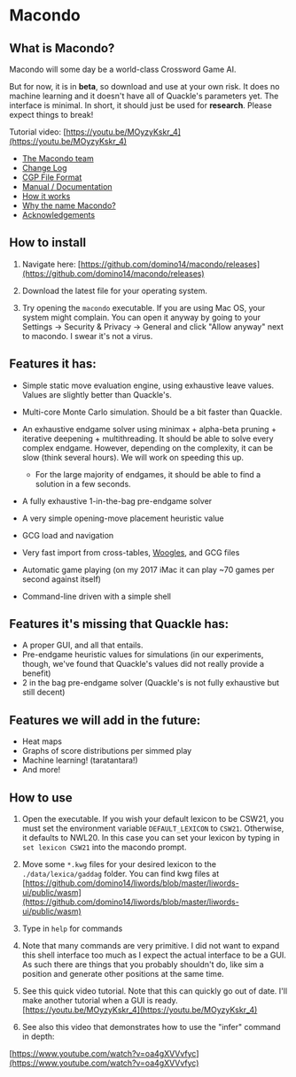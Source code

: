 # Macondo

## What is Macondo?

Macondo will some day be a world-class Crossword Game AI.

But for now, it is in **beta**, so download and use at your own risk. It does no machine learning and it doesn't have all of Quackle's parameters yet. The interface is minimal. In short, it should just be used for **research**. Please expect things to break!

Tutorial video: [https://youtu.be/MOyzyKskr_4](https://youtu.be/MOyzyKskr_4)

- [The Macondo team](/macondo/team.html)
- [Change Log](/macondo/changelog.html)
- [CGP File Format](https://github.com/domino14/macondo/tree/master/cgp#readme)
- [Manual / Documentation](/macondo/manual)
- [How it works](/macondo/howitworks.html)
- [Why the name Macondo?](/macondo/name.html)
- [Acknowledgements](/macondo/acknowledgements.html)

## How to install

1. Navigate here: [https://github.com/domino14/macondo/releases](https://github.com/domino14/macondo/releases)

2. Download the latest file for your operating system.

3. Try opening the `macondo` executable. If you are using Mac OS, your system might complain. You can open it anyway by going to your Settings -> Security & Privacy -> General and click "Allow anyway" next to macondo. I swear it's not a virus.

## Features it has:

- Simple static move evaluation engine, using exhaustive leave values. Values
  are slightly better than Quackle's.
- Multi-core Monte Carlo simulation. Should be a bit faster than Quackle.
- An exhaustive endgame solver using minimax + alpha-beta pruning + iterative deepening + multithreading. It should be able to solve every complex endgame. However, depending on the complexity, it can be slow (think several hours). We will work on speeding this up.

  - For the large majority of endgames, it should be able to find a solution in a few seconds.

- A fully exhaustive 1-in-the-bag pre-endgame solver
- A very simple opening-move placement heuristic value
- GCG load and navigation
- Very fast import from cross-tables, [Woogles](https://woogles.io), and GCG files
- Automatic game playing (on my 2017 iMac it can play ~70 games per second against itself)
- Command-line driven with a simple shell

## Features it's missing that Quackle has:

- A proper GUI, and all that entails.
- Pre-endgame heuristic values for simulations (in our experiments, though, we've found that Quackle's values did not really provide a benefit)
- 2 in the bag pre-endgame solver (Quackle's is not fully exhaustive but still decent)

## Features we will add in the future:

- Heat maps
- Graphs of score distributions per simmed play
- Machine learning! (taratantara!)
- And more!

## How to use

1. Open the executable. If you wish your default lexicon to be CSW21, you
   must set the environment variable `DEFAULT_LEXICON` to `CSW21`. Otherwise, it defaults to NWL20. In this case you can set your lexicon by typing in `set lexicon CSW21` into the macondo prompt.

2. Move some `*.kwg` files for your desired lexicon to the `./data/lexica/gaddag` folder. You can find kwg files at [https://github.com/domino14/liwords/blob/master/liwords-ui/public/wasm](https://github.com/domino14/liwords/blob/master/liwords-ui/public/wasm)

3. Type in `help` for commands

4. Note that many commands are very primitive. I did not want to expand this shell interface too much as I expect the actual interface to be a GUI. As such there are things that you probably shouldn't do, like sim a position and generate other positions at the same time.

5. See this quick video tutorial. Note that this can quickly go out of date. I'll make another tutorial when a GUI is ready. [https://youtu.be/MOyzyKskr_4](https://youtu.be/MOyzyKskr_4)

6. See also this video that demonstrates how to use the "infer" command in depth:

[https://www.youtube.com/watch?v=oa4gXVVvfyc](https://www.youtube.com/watch?v=oa4gXVVvfyc)